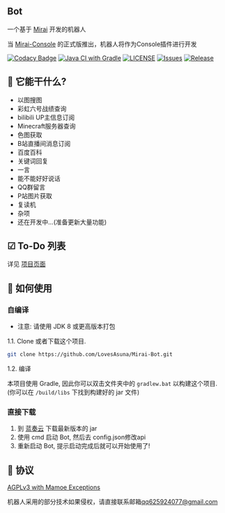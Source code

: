 ## Bot

一个基于 [Mirai](https://github.com/mamoe/mirai) 开发的机器人

当 [Mirai-Console](https://github.com/mamoe/mirai-console) 的正式版推出，机器人将作为Console插件进行开发

[![Codacy Badge](https://app.codacy.com/project/badge/Grade/0364d226b78149979387cb47f44b365c)](https://www.codacy.com/manual/LovesAsuna/Mirai-Bot?utm_source=github.com&utm_medium=referral&utm_content=LovesAsuna/Mirai-Bot&utm_campaign=Badge_Grade_Dashboard)
[![Java CI with Gradle](https://github.com/LovesAsuna/Mirai-Bot/workflows/Java%20CI%20with%20Gradle/badge.svg)](https://github.com/LovesAsuna/Mirai-Bot/actions)
[![LICENSE](https://img.shields.io/github/license/LovesAsuna/Mirai-Bot.svg?style=popout)](https://github.com/LovesAsuna/Mirai-Bot/blob/master/LICENSE)
[![Issues](https://img.shields.io/github/issues/LovesAsuna/Mirai-Bot.svg?style=popout)](https://github.com/SLovesAsuna/Mirai-Bot/issues)
[![Release](https://img.shields.io/github/v/release/LovesAsuna/Mirai-Bot?include_prereleases)](https://github.com/LovesAsuna/Mirai-Bot/releases)

## 🎉 它能干什么?

* 以图搜图
* 彩虹六号战绩查询
* bilibili UP主信息订阅
* Minecraft服务器查询
* 色图获取
* B站直播间消息订阅
* 百度百科
* 关键词回复
* 一言
* 能不能好好说话
* QQ群留言
* P站图片获取
* 复读机
* 杂项
* 还在开发中...(准备更新大量功能)

## ☑ To-Do 列表

详见 [项目页面](https://github.com/LovesAsuna/Mirai-Bot/projects/1)

## 💽 如何使用

### 自编译

- 注意: 请使用 JDK 8 或更高版本打包

1.1. Clone 或者下载这个项目.

```bash
git clone https://github.com/LovesAsuna/Mirai-Bot.git
```

1.2. 编译

本项目使用 Gradle, 因此你可以双击文件夹中的 `gradlew.bat` 以构建这个项目.
(你可以在 `/build/libs` 下找到构建好的 jar 文件)

### 直接下载

1. 到 [蓝奏云](https://wwa.lanzous.com/b0epzhmba) 下载最新版本的 jar
2. 使用 cmd 启动 Bot, 然后去 config.json修改api
3. 重新启动 Bot, 提示启动完成后就可以开始使用了!

## 📜 协议

[AGPLv3 with Mamoe Exceptions](https://github.com/mamoe/mirai/blob/master/LICENSE)

机器人采用的部分技术如果侵权，请直接联系邮箱[qq625924077@gmail.com](mailto:qq625924077@gmail.com)
